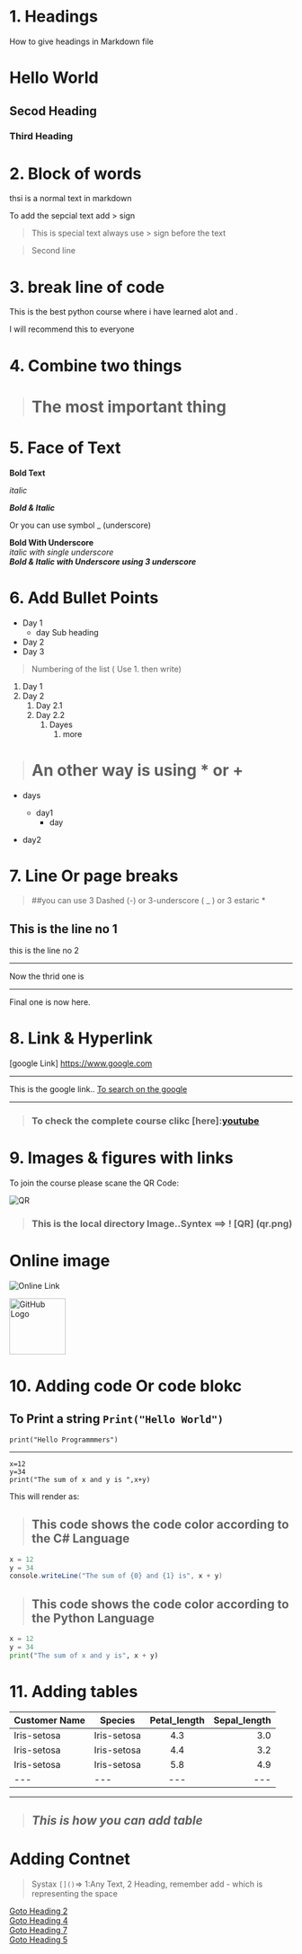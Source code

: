 
# 1. Headings

   How to give headings in Markdown file

# Hello World

## Secod Heading

### Third Heading

# 2. Block of words

thsi is a normal text in markdown

To add the sepcial text add > sign

> This is special text always use > sign before the text

> Second line

# 3. break line of code

This is the best python course where i have learned alot and .

 I will recommend this to everyone

# 4. Combine two things

> # The most important thing

# 5. Face of Text

**Bold Text**
  
*italic*

***Bold & Italic***

Or you can use symbol _ (underscore)

**Bold With Underscore** \
*italic with single underscore* \
***Bold & Italic with Underscore using 3 underscore***

# 6. Add Bullet Points

- Day 1
  - day Sub heading
- Day 2
- Day 3

> Numbering of the list ( Use 1. then write)

1. Day 1
2. Day 2
   1. Day 2.1
   2. Day 2.2
       1. Dayes
          1. more

> # An other  way is **using * or +**
>
- days
  - day1
    - day

- day2
  
# 7. Line Or page breaks

> ##you can use 3 Dashed (-) or  3-underscore ( _ ) or  3 estaric *
>
This is the line no 1
---

this is the line no 2
___
Now the thrid one is
***
Final one is now here.

# 8. Link & Hyperlink

[google Link] <https://www.google.com>

---
This is the google link.. [To search on the google](https://www.google.com)
***

[youtube]:https://www.youtube.com

> ### To check the complete course clikc [here]:[youtube]

<!--How you can do this-->
# 9. Images & figures with links

To join the course please scane the QR Code:

![QR](qr.png)

> ### This is the local directory Image..Syntex ==> ! [QR] (qr.png)

# Online image

![Online Link](https://i.ytimg.com/vi/DwPC5iOY7e4/maxresdefault.jpg)

<img src="https://github.githubassets.com/images/modules/logos_page/GitHub-Mark.png" alt="GitHub Logo" width="100">

# 10. Adding code Or code blokc

To Print a string `Print("Hello World")`
---

`print("Hello Programmmers")`
***

```
x=12 
y=34
print("The sum of x and y is ",x+y)

```

This will render as:

> ## This code shows the code color according to the C# Language
>

```C#
x = 12
y = 34
console.writeLine("The sum of {0} and {1} is", x + y)
```

> ## This code shows the code color according to the Python Language
>

```Python
x = 12
y = 34
print("The sum of x and y is", x + y)
```

# 11. Adding tables

| Customer Name | Species     | Petal_length | Sepal_length |
| ------------- | ----------- | :----------: | -----------: |
| Iris-setosa   | Iris-setosa |     4.3      |          3.0 |
| Iris-setosa   | Iris-setosa |     4.4      |          3.2 |
| Iris-setosa   | Iris-setosa |     5.8      |          4.9 |
| ---           | ---         |     ---      |          --- |

---

> ## ***This is how you can add table***

# Adding Contnet

> Systax `[]()`=> 1:Any Text, 2 Heading, remember add - which is representing the space
> 
[Goto Heading 2](#2-block-of-words)\
[Goto Heading 4](#4-combine-two-things)\
[Goto Heading 7](#7-line-or-page-breaks)\
[Goto Heading 5](#9-images--figures-with-links)
